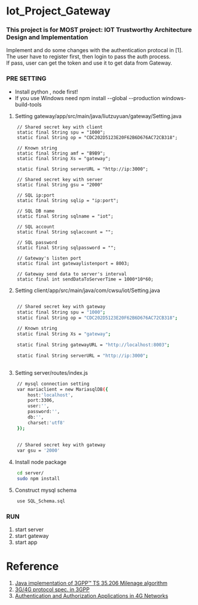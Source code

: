 # Iot_Project_Gateway

### This project is for MOST project: IOT Trustworthy Architecture Design and Implementation <br>
Implement and do some changes with the authentication protocal in [1]. <br>
The user have to register first, then login to pass the auth process. <br>
If pass, user can get the token and use it to get data from Gateway.


### PRE SETTING

* Install python , node first!
* If you use Windows need npm install --global --production windows-build-tools

1. Setting gateway/app/src/main/java/liutzuyuan/gateway/Setting.java

```
    // Shared secret key with client
    static final String spu = "1000";
    static final String op = "CDC202D5123E20F62B6D676AC72CB318";

    // Known string
    static final String amf = "B9B9";
    static final String Xs = "gateway";

    static final String serverURL = "http://ip:3000";
    
    // Shared secret key with server
    static final String gsu = "2000"

    // SQL ip:port
    static final String sqlip = "ip:port";

    // SQL DB name
    static final String sqlname = "iot";

    // SQL account
    static final String sqlaccount = "";

    // SQL password
    static final String sqlpassword = "";

    // Gateway's listen port
    static final int gatewaylistenport = 8003;

    // Gateway send data to server's interval
    static final int sendDataToServerTime = 1000*10*60;
```

2. Setting client/app/src/main/java/com/cwsu/iot/Setting.java
```sh

    // Shared secret key with gateway
    static final String spu = "1000";
    static final String op = "CDC202D5123E20F62B6D676AC72CB318";

    // Known string
    static final String Xs = "gateway";

    static final String gatewayURL = "http://localhost:8003";

    static final String serverURL = "http://ip:3000";
    
```

3. Setting server/routes/index.js 
```sh
    // mysql connection setting
    var mariaclient = new MariasqlDB({
        host:'localhost',
        port:3306,
        user:'',
        password:'',
        db:'',
        charset:'utf8'
    });
    
    
    // Shared secret key with gateway
    var gsu = '2000'
```
4. Install node package
```sh
    cd server/
    sudo npm install
```

5. Construct mysql schema
```sh
    use SQL_Schema.sql
```

### RUN
1. start server
2. start gateway
3. start app

# Reference
1. [Java implementation of 3GPP™ TS 35.206 Milenage algorithm](https://github.com/brake/milenage)
2. [3G/4G protocol spec. in 3GPP](http://www.3gpp.org)
3. [Authentication and Authorization Applications in 4G Networks](http://spi.unob.cz/papers/2015/2015-04.pdf)
